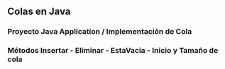 ## Colas en Java
### Proyecto Java Application / Implementación de Cola
### Métodos Insertar - Eliminar - EstaVacia - Inicio y Tamaño de cola


